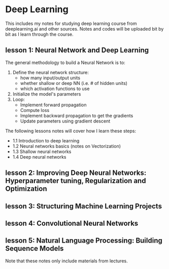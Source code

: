 Deep Learning
======
This includes my notes for studying deep learning course from deeplearning.ai and other sources. Notes and codes will be uploaded bit by bit as I learn through the course. 

lesson 1: Neural Network and Deep Learning
------

The general methodology to build a Neural Network is to:

1. Define the neural network structure:
	- how many input/output units
 	- whether shallow or deep NN (i.e. # of hidden units)
 	- which activation functions to use
2. Initialize the model's parameters
3. Loop:
    - Implement forward propagation
    - Compute loss
    - Implement backward propagation to get the gradients
    - Update parameters using gradient descent
    
The following lessons notes will cover how I learn these steps:     
- 1.1 Introduction to deep learning
- 1.2 Neural networks basics (notes on Vectorization)
- 1.3 Shallow neural networks
- 1.4 Deep neural networks 
	
lesson 2: Improving Deep Neural Networks: Hyperparameter tuning, Regularization and Optimization
------

lesson 3: Structuring Machine Learning Projects
------

lesson 4: Convolutional Neural Networks
------

lesson 5: Natural Language Processing: Building Sequence Models 
------ 


Note that these notes only include materials from lectures. 
 

